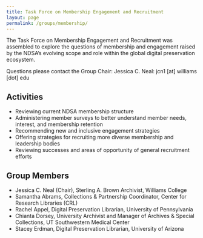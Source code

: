 ```yaml
---
title: Task Force on Membership Engagement and Recruitment
layout: page
permalink: /groups/membership/
---
```


The Task Force on Membership Engagement and Recruitment was assembled to explore the questions of membership and engagement raised by the NDSA’s evolving scope and role within the global digital preservation ecosystem. 

Questions please contact the Group Chair: Jessica C. Neal: jcn1 [at] williams [dot] edu

## Activities 
- Reviewing current NDSA membership structure 
- Administering member surveys to better understand member needs, interest, and membership retention
- Recommending new and inclusive engagement strategies 
- Offering strategies for recruiting more diverse membership and leadership bodies
- Reviewing successes and areas of opportunity of general recruitment efforts 

## Group Members 
- Jessica C. Neal (Chair), Sterling A. Brown Archivist, Williams College 
- Samantha Abrams, Collections & Partnership Coordinator, Center for Research Libraries (CRL) 
- Rachel Appel, Digital Preservation Librarian, University of Pennsylvania  
- Chianta Dorsey, University Archivist and Manager of Archives & Special Collections, UT Southwestern Medical Center
- Stacey Erdman, Digital Preservation Librarian, University of Arizona


